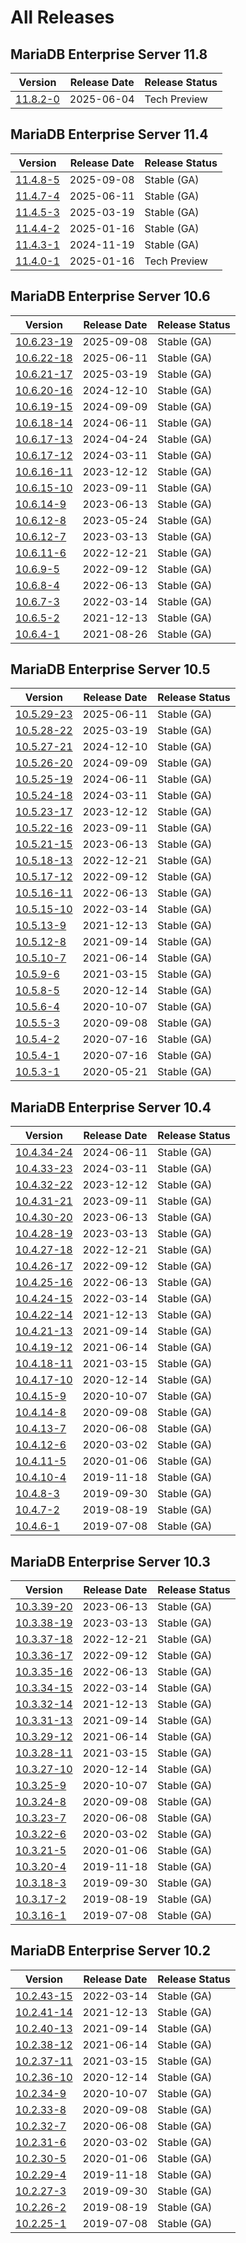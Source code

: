 # All Releases

## MariaDB Enterprise Server 11.8

| Version                                                                               | Release Date | Release Status |
| ------------------------------------------------------------------------------------- | ------------ | -------------- |
| [11.8.2-0](11.8/release-notes-for-mariadb-enterprise-server-11.8.2-0-tech-preview.md) | 2025-06-04   | Tech Preview   |

## MariaDB Enterprise Server 11.4

| Version                      | Release Date | Release Status |
| ---------------------------- | ------------ | -------------- |
| [11.4.8-5](11.4/11.4.8-5.md) | 2025-09-08   | Stable (GA)    |
| [11.4.7-4](11.4/11.4.7-4.md) | 2025-06-11   | Stable (GA)    |
| [11.4.5-3](11.4/11.4.5-3.md) | 2025-03-19   | Stable (GA)    |
| [11.4.4-2](11.4/11.4.4-2.md) | 2025-01-16   | Stable (GA)    |
| [11.4.3-1](11.4/11.4.3-1.md) | 2024-11-19   | Stable (GA)    |
| [11.4.0-1](11.4/11.4.0-1.md) | 2025-01-16   | Tech Preview   |

## MariaDB Enterprise Server 10.6

| Version                          | Release Date | Release Status |
| -------------------------------- | ------------ | -------------- |
| [10.6.23-19](10.6/10.6.23-19.md) | 2025-09-08   | Stable (GA)    |
| [10.6.22-18](10.6/10.6.22-18.md) | 2025-06-11   | Stable (GA)    |
| [10.6.21-17](10.6/10.6.21-17.md) | 2025-03-19   | Stable (GA)    |
| [10.6.20-16](10.6/10.6.20-16.md) | 2024-12-10   | Stable (GA)    |
| [10.6.19-15](10.6/10.6.19-15.md) | 2024-09-09   | Stable (GA)    |
| [10.6.18-14](10.6/10.6.18-14.md) | 2024-06-11   | Stable (GA)    |
| [10.6.17-13](10.6/10.6.17-13.md) | 2024-04-24   | Stable (GA)    |
| [10.6.17-12](10.6/10.6.17-12.md) | 2024-03-11   | Stable (GA)    |
| [10.6.16-11](10.6/10.6.16-11.md) | 2023-12-12   | Stable (GA)    |
| [10.6.15-10](10.6/10.6.15-10.md) | 2023-09-11   | Stable (GA)    |
| [10.6.14-9](10.6/10.6.14-9.md)   | 2023-06-13   | Stable (GA)    |
| [10.6.12-8](10.6/10.6.12-8.md)   | 2023-05-24   | Stable (GA)    |
| [10.6.12-7](10.6/10.6.12-7.md)   | 2023-03-13   | Stable (GA)    |
| [10.6.11-6](10.6/10.6.11-6.md)   | 2022-12-21   | Stable (GA)    |
| [10.6.9-5](10.6/10.6.9-5.md)     | 2022-09-12   | Stable (GA)    |
| [10.6.8-4](10.6/10.6.8-4.md)     | 2022-06-13   | Stable (GA)    |
| [10.6.7-3](10.6/10.6.7-3.md)     | 2022-03-14   | Stable (GA)    |
| [10.6.5-2](10.6/10.6.5-2.md)     | 2021-12-13   | Stable (GA)    |
| [10.6.4-1](10.6/10.6.4-1.md)     | 2021-08-26   | Stable (GA)    |

## MariaDB Enterprise Server 10.5

| Version                                                                                   | Release Date | Release Status |
| ----------------------------------------------------------------------------------------- | ------------ | -------------- |
| [10.5.29-23](old-releases/10-5/release-notes-for-mariadb-enterprise-server-10.5.29-23.md) | 2025-06-11   | Stable (GA)    |
| [10.5.28-22](old-releases/10-5/release-notes-for-mariadb-enterprise-server-10-5-28-22.md) | 2025-03-19   | Stable (GA)    |
| [10.5.27-21](old-releases/10-5/release-notes-for-mariadb-enterprise-server-10-5-27-21.md) | 2024-12-10   | Stable (GA)    |
| [10.5.26-20](old-releases/10-5/release-notes-for-mariadb-enterprise-server-10-5-26-20.md) | 2024-09-09   | Stable (GA)    |
| [10.5.25-19](old-releases/10-5/release-notes-for-mariadb-enterprise-server-10-5-25-19.md) | 2024-06-11   | Stable (GA)    |
| [10.5.24-18](old-releases/10-5/release-notes-for-mariadb-enterprise-server-10-5-24-18.md) | 2024-03-11   | Stable (GA)    |
| [10.5.23-17](old-releases/10-5/release-notes-for-mariadb-enterprise-server-10-5-23-17.md) | 2023-12-12   | Stable (GA)    |
| [10.5.22-16](old-releases/10-5/release-notes-for-mariadb-enterprise-server-10-5-22-16.md) | 2023-09-11   | Stable (GA)    |
| [10.5.21-15](old-releases/10-5/release-notes-for-mariadb-enterprise-server-10-5-21-15.md) | 2023-06-13   | Stable (GA)    |
| [10.5.18-13](old-releases/10-5/release-notes-for-mariadb-enterprise-server-10-5-18-13.md) | 2022-12-21   | Stable (GA)    |
| [10.5.17-12](old-releases/10-5/release-notes-for-mariadb-enterprise-server-10-5-17-12.md) | 2022-09-12   | Stable (GA)    |
| [10.5.16-11](old-releases/10-5/release-notes-for-mariadb-enterprise-server-10-5-16-11.md) | 2022-06-13   | Stable (GA)    |
| [10.5.15-10](old-releases/10-5/release-notes-for-mariadb-enterprise-server-10-5-15-10.md) | 2022-03-14   | Stable (GA)    |
| [10.5.13-9](old-releases/10-5/release-notes-for-mariadb-enterprise-server-10-5-13-9.md)   | 2021-12-13   | Stable (GA)    |
| [10.5.12-8](old-releases/10-5/release-notes-for-mariadb-enterprise-server-10-5-12-8.md)   | 2021-09-14   | Stable (GA)    |
| [10.5.10-7](old-releases/10-5/release-notes-for-mariadb-enterprise-server-10-5-10-7.md)   | 2021-06-14   | Stable (GA)    |
| [10.5.9-6](old-releases/10-5/release-notes-for-mariadb-enterprise-server-10-5-9-6.md)     | 2021-03-15   | Stable (GA)    |
| [10.5.8-5](old-releases/10-5/release-notes-for-mariadb-enterprise-server-10-5-8-5.md)     | 2020-12-14   | Stable (GA)    |
| [10.5.6-4](old-releases/10-5/release-notes-for-mariadb-enterprise-server-10-5-6-4.md)     | 2020-10-07   | Stable (GA)    |
| [10.5.5-3](old-releases/10-5/release-notes-for-mariadb-enterprise-server-10-5-5-3.md)     | 2020-09-08   | Stable (GA)    |
| [10.5.4-2](old-releases/10-5/release-notes-for-mariadb-enterprise-server-10-5-4-2.md)     | 2020-07-16   | Stable (GA)    |
| [10.5.4-1](old-releases/10-5/release-notes-for-mariadb-enterprise-server-10-5-4-1.md)     | 2020-07-16   | Stable (GA)    |
| [10.5.3-1](old-releases/10-5/release-notes-for-mariadb-enterprise-server-10-5-3-1.md)     | 2020-05-21   | Stable (GA)    |

## MariaDB Enterprise Server 10.4

| Version                                                                                   | Release Date | Release Status |
| ----------------------------------------------------------------------------------------- | ------------ | -------------- |
| [10.4.34-24](old-releases/10-4/release-notes-for-mariadb-enterprise-server-10-4-34-24.md) | 2024-06-11   | Stable (GA)    |
| [10.4.33-23](old-releases/10-4/release-notes-for-mariadb-enterprise-server-10-4-33-23.md) | 2024-03-11   | Stable (GA)    |
| [10.4.32-22](old-releases/10-4/release-notes-for-mariadb-enterprise-server-10-4-32-22.md) | 2023-12-12   | Stable (GA)    |
| [10.4.31-21](old-releases/10-4/release-notes-for-mariadb-enterprise-server-10-4-31-21.md) | 2023-09-11   | Stable (GA)    |
| [10.4.30-20](old-releases/10-4/release-notes-for-mariadb-enterprise-server-10-4-30-20.md) | 2023-06-13   | Stable (GA)    |
| [10.4.28-19](old-releases/10-4/release-notes-for-mariadb-enterprise-server-10-4-28-19.md) | 2023-03-13   | Stable (GA)    |
| [10.4.27-18](old-releases/10-4/release-notes-for-mariadb-enterprise-server-10-4-27-18.md) | 2022-12-21   | Stable (GA)    |
| [10.4.26-17](old-releases/10-4/release-notes-for-mariadb-enterprise-server-10-4-26-17.md) | 2022-09-12   | Stable (GA)    |
| [10.4.25-16](old-releases/10-4/release-notes-for-mariadb-enterprise-server-10-4-25-16.md) | 2022-06-13   | Stable (GA)    |
| [10.4.24-15](old-releases/10-4/release-notes-for-mariadb-enterprise-server-10-4-24-15.md) | 2022-03-14   | Stable (GA)    |
| [10.4.22-14](old-releases/10-4/release-notes-for-mariadb-enterprise-server-10-4-22-14.md) | 2021-12-13   | Stable (GA)    |
| [10.4.21-13](old-releases/10-4/release-notes-for-mariadb-enterprise-server-10-4-21-13.md) | 2021-09-14   | Stable (GA)    |
| [10.4.19-12](old-releases/10-4/release-notes-for-mariadb-enterprise-server-10-4-19-12.md) | 2021-06-14   | Stable (GA)    |
| [10.4.18-11](old-releases/10-4/release-notes-for-mariadb-enterprise-server-10-4-18-11.md) | 2021-03-15   | Stable (GA)    |
| [10.4.17-10](old-releases/10-4/release-notes-for-mariadb-enterprise-server-10-4-17-10.md) | 2020-12-14   | Stable (GA)    |
| [10.4.15-9](old-releases/10-4/release-notes-for-mariadb-enterprise-server-10-4-15-9.md)   | 2020-10-07   | Stable (GA)    |
| [10.4.14-8](old-releases/10-4/release-notes-for-mariadb-enterprise-server-10-4-14-8.md)   | 2020-09-08   | Stable (GA)    |
| [10.4.13-7](old-releases/10-4/release-notes-for-mariadb-enterprise-server-10-4-13-7.md)   | 2020-06-08   | Stable (GA)    |
| [10.4.12-6](old-releases/10-4/release-notes-for-mariadb-enterprise-server-10-4-12-6.md)   | 2020-03-02   | Stable (GA)    |
| [10.4.11-5](old-releases/10-4/release-notes-for-mariadb-enterprise-server-10-4-11-5.md)   | 2020-01-06   | Stable (GA)    |
| [10.4.10-4](old-releases/10-4/release-notes-for-mariadb-enterprise-server-10-4-10-4.md)   | 2019-11-18   | Stable (GA)    |
| [10.4.8-3](old-releases/10-4/release-notes-for-mariadb-enterprise-server-10-4-8-3.md)     | 2019-09-30   | Stable (GA)    |
| [10.4.7-2](old-releases/10-4/release-notes-for-mariadb-enterprise-server-10-4-7-2.md)     | 2019-08-19   | Stable (GA)    |
| [10.4.6-1](old-releases/10-4/release-notes-for-mariadb-enterprise-server-10-4-6-1.md)     | 2019-07-08   | Stable (GA)    |

## MariaDB Enterprise Server 10.3

| Version                                                                                   | Release Date | Release Status |
| ----------------------------------------------------------------------------------------- | ------------ | -------------- |
| [10.3.39-20](old-releases/10-3/release-notes-for-mariadb-enterprise-server-10-3-39-20.md) | 2023-06-13   | Stable (GA)    |
| [10.3.38-19](old-releases/10-3/release-notes-for-mariadb-enterprise-server-10-3-38-19.md) | 2023-03-13   | Stable (GA)    |
| [10.3.37-18](old-releases/10-3/release-notes-for-mariadb-enterprise-server-10-3-37-18.md) | 2022-12-21   | Stable (GA)    |
| [10.3.36-17](old-releases/10-3/release-notes-for-mariadb-enterprise-server-10-3-36-17.md) | 2022-09-12   | Stable (GA)    |
| [10.3.35-16](old-releases/10-3/release-notes-for-mariadb-enterprise-server-10-3-35-16.md) | 2022-06-13   | Stable (GA)    |
| [10.3.34-15](old-releases/10-3/release-notes-for-mariadb-enterprise-server-10-3-34-15.md) | 2022-03-14   | Stable (GA)    |
| [10.3.32-14](old-releases/10-3/release-notes-for-mariadb-enterprise-server-10-3-32-14.md) | 2021-12-13   | Stable (GA)    |
| [10.3.31-13](old-releases/10-3/release-notes-for-mariadb-enterprise-server-10-3-31-13.md) | 2021-09-14   | Stable (GA)    |
| [10.3.29-12](old-releases/10-3/release-notes-for-mariadb-enterprise-server-10-3-29-12.md) | 2021-06-14   | Stable (GA)    |
| [10.3.28-11](old-releases/10-3/release-notes-for-mariadb-enterprise-server-10-3-28-11.md) | 2021-03-15   | Stable (GA)    |
| [10.3.27-10](old-releases/10-3/release-notes-for-mariadb-enterprise-server-10-3-27-10.md) | 2020-12-14   | Stable (GA)    |
| [10.3.25-9](old-releases/10-3/release-notes-for-mariadb-enterprise-server-10-3-25-9.md)   | 2020-10-07   | Stable (GA)    |
| [10.3.24-8](old-releases/10-3/release-notes-for-mariadb-enterprise-server-10-3-24-8.md)   | 2020-09-08   | Stable (GA)    |
| [10.3.23-7](old-releases/10-3/release-notes-for-mariadb-enterprise-server-10-3-23-7.md)   | 2020-06-08   | Stable (GA)    |
| [10.3.22-6](old-releases/10-3/release-notes-for-mariadb-enterprise-server-10-3-22-6.md)   | 2020-03-02   | Stable (GA)    |
| [10.3.21-5](old-releases/10-3/release-notes-for-mariadb-enterprise-server-10-3-21-5.md)   | 2020-01-06   | Stable (GA)    |
| [10.3.20-4](old-releases/10-3/release-notes-for-mariadb-enterprise-server-10-3-20-4.md)   | 2019-11-18   | Stable (GA)    |
| [10.3.18-3](old-releases/10-3/release-notes-for-mariadb-enterprise-server-10-3-18-3.md)   | 2019-09-30   | Stable (GA)    |
| [10.3.17-2](old-releases/10-3/release-notes-for-mariadb-enterprise-server-10-3-17-2.md)   | 2019-08-19   | Stable (GA)    |
| [10.3.16-1](old-releases/10-3/release-notes-for-mariadb-enterprise-server-10-3-16-1.md)   | 2019-07-08   | Stable (GA)    |

## MariaDB Enterprise Server 10.2

| Version                                                                                   | Release Date | Release Status |
| ----------------------------------------------------------------------------------------- | ------------ | -------------- |
| [10.2.43-15](old-releases/10-2/release-notes-for-mariadb-enterprise-server-10-2-43-15.md) | 2022-03-14   | Stable (GA)    |
| [10.2.41-14](old-releases/10-2/release-notes-for-mariadb-enterprise-server-10-2-41-14.md) | 2021-12-13   | Stable (GA)    |
| [10.2.40-13](old-releases/10-2/release-notes-for-mariadb-enterprise-server-10-2-40-13.md) | 2021-09-14   | Stable (GA)    |
| [10.2.38-12](old-releases/10-2/release-notes-for-mariadb-enterprise-server-10-2-38-12.md) | 2021-06-14   | Stable (GA)    |
| [10.2.37-11](old-releases/10-2/release-notes-for-mariadb-enterprise-server-10-2-37-11.md) | 2021-03-15   | Stable (GA)    |
| [10.2.36-10](old-releases/10-2/release-notes-for-mariadb-enterprise-server-10-2-36-10.md) | 2020-12-14   | Stable (GA)    |
| [10.2.34-9](old-releases/10-2/release-notes-for-mariadb-enterprise-server-10-2-34-9.md)   | 2020-10-07   | Stable (GA)    |
| [10.2.33-8](old-releases/10-2/release-notes-for-mariadb-enterprise-server-10-2-33-8.md)   | 2020-09-08   | Stable (GA)    |
| [10.2.32-7](11.8/release-notes-for-mariadb-enterprise-server-11.8.2-0-tech-preview.md)    | 2020-06-08   | Stable (GA)    |
| [10.2.31-6](old-releases/10-2/release-notes-for-mariadb-enterprise-server-10-2-31-6.md)   | 2020-03-02   | Stable (GA)    |
| [10.2.30-5](old-releases/10-2/release-notes-for-mariadb-enterprise-server-10-2-30-5.md)   | 2020-01-06   | Stable (GA)    |
| [10.2.29-4](old-releases/10-2/release-notes-for-mariadb-enterprise-server-10-2-29-4.md)   | 2019-11-18   | Stable (GA)    |
| [10.2.27-3](old-releases/10-2/release-notes-for-mariadb-enterprise-server-10-2-27-3.md)   | 2019-09-30   | Stable (GA)    |
| [10.2.26-2](old-releases/10-2/release-notes-for-mariadb-enterprise-server-10-2-26-2.md)   | 2019-08-19   | Stable (GA)    |
| [10.2.25-1](old-releases/10-2/release-notes-for-mariadb-enterprise-server-10-2-25-1.md)   | 2019-07-08   | Stable (GA)    |
